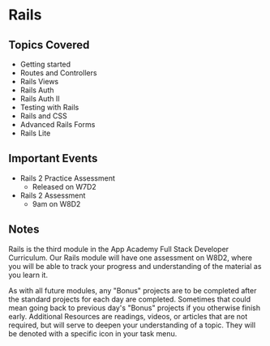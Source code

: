 # Rails

## Topics Covered

- Getting started
- Routes and Controllers
- Rails Views
- Rails Auth
- Rails Auth II
- Testing with Rails
- Rails and CSS
- Advanced Rails Forms
- Rails Lite

## Important Events

- Rails 2 Practice Assessment
  - Released on W7D2
- Rails 2 Assessment
  - 9am on W8D2

## Notes

Rails is the third module in the App Academy Full Stack Developer Curriculum.
Our Rails module will have one assessment on W8D2, where you will be able to
track your progress and understanding of the material as you learn it.

As with all future modules, any "Bonus" projects are to be completed after the
standard projects for each day are completed. Sometimes that could mean going
back to previous day's "Bonus" projects if you otherwise finish early.
Additional Resources are readings, videos, or articles that are not required,
but will serve to deepen your understanding of a topic. They will be denoted
with a specific icon in your task menu.
